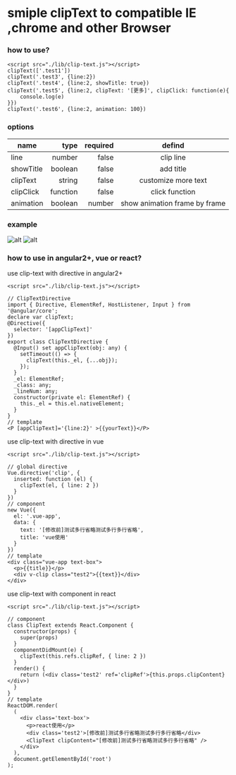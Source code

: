 # smiple clipText to compatible IE ,chrome and other Browser

### how to use?
```
<script src="./lib/clip-text.js"></script>
clipText(['.test1'])
clipText('.test3', {line:2})
clipText('.test4', {line:2, showTitle: true})
clipText('.test5', {line:2, clipText: '[更多]', clipClick: function(e){
    console.log(e)
}})
clipText('.test6', {line:2, animation: 100})
```

### options
| name       |     type     |  required   |           defind        |
| --------   |     -----:   |   -----:    |           :----:        |
| line       |     number      |   false     |  clip line              |
| showTitle  |   boolean    |   false     |  add title              |
| clipText   |    string    |   false     |  customize more text    |
| clipClick  |   function   |   false     | click function          |
| animation  |   boolean | number    |   show animation frame by frame    | 

### example
![alt](https://c-rick.github.io/images/clip-text.png)
![alt](https://c-rick.github.io/images/clip-animation.gif)
### how to use in angular2+, vue or react?
use clip-text with directive in angular2+
```
<script src="./lib/clip-text.js"></script>

// ClipTextDirective
import { Directive, ElementRef, HostListener, Input } from '@angular/core';
declare var clipText;
@Directive({
  selector: '[appClipText]'
})
export class ClipTextDirective {
  @Input() set appClipText(obj: any) {
    setTimeout(() => {
      clipText(this._el, {...obj});
    });
  }
  _el: ElementRef;
  _class: any;
  _lineNum: any;
  constructor(private el: ElementRef) {
    this._el = this.el.nativeElement;
  }
}
// template
<P [appClipText]='{line:2}' >{{yourText}}</P>
```
use clip-text with directive in vue

```
<script src="./lib/clip-text.js"></script>

// global directive
Vue.directive('clip', {
  inserted: function (el) {
    clipText(el, { line: 2 })
  }
})
// component
new Vue({
  el: '.vue-app',
  data: {
    text: '[修改前]测试多行省略测试多行多行省略',
    title: 'vue使用'
  }
})
// template
<div class="vue-app text-box">
  <p>{{title}}</p>
  <div v-clip class="test2">{{text}}</div>
</div>

```

use clip-text with component in react

```
<script src="./lib/clip-text.js"></script>

// component
class ClipText extends React.Component {
  constructor(props) {
    super(props)
  }
  componentDidMount(e) {
    clipText(this.refs.clipRef, { line: 2 })
  }
  render() {
    return (<div class='test2' ref='clipRef'>{this.props.clipContent}</div>)
  }
}
// template
ReactDOM.render(
  (
    <div class='text-box'>
      <p>react使用</p>
      <div class='test2'>[修改前]测试多行省略测试多行多行省略</div>
      <ClipText clipContent="[修改前]测试多行省略测试多行多行省略" />
    </div>
  ),
  document.getElementById('root')
);
```